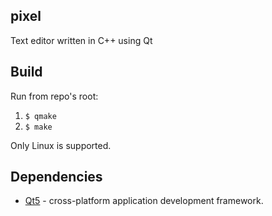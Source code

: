## pixel 

Text editor written in C++ using Qt

## Build

Run from repo's root:
1. `$ qmake`  
2. `$ make`

Only Linux is supported.

## Dependencies

- [Qt5](https://www.qt.io/) - cross-platform application development framework.

